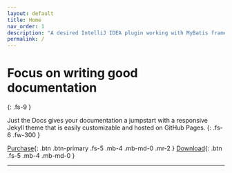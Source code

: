 ```yaml
---
layout: default
title: Home
nav_order: 1
description: "A desired IntelliJ IDEA plugin working with MyBatis framework."
permalink: /
---
```


# Focus on writing good documentation
{: .fs-9 }

Just the Docs gives your documentation a jumpstart with a responsive Jekyll theme that is easily customizable and hosted on GitHub Pages.
{: .fs-6 .fw-300 }

[Purchase](https://plugins.jetbrains.com/plugin/13720-minbatis/pricing#edition=commercial){: .btn .btn-primary .fs-5 .mb-4 .mb-md-0 .mr-2 } [Download](docs/install-the-plugin){: .btn .fs-5 .mb-4 .mb-md-0 }

---